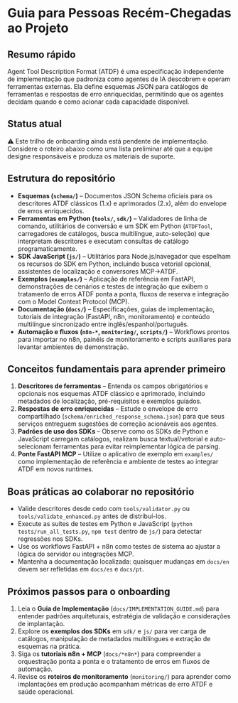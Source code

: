 # Guia para Pessoas Recém-Chegadas ao Projeto

## Resumo rápido
Agent Tool Description Format (ATDF) é uma especificação independente de implementação que padroniza como agentes de IA descobrem e operam ferramentas externas. Ela define esquemas JSON para catálogos de ferramentas e respostas de erro enriquecidas, permitindo que os agentes decidam quando e como acionar cada capacidade disponível.

## Status atual
⚠️ Este trilho de onboarding ainda está pendente de implementação. Considere o roteiro abaixo como uma lista preliminar até que a equipe designe responsáveis e produza os materiais de suporte.

## Estrutura do repositório
- **Esquemas (`schema/`)** – Documentos JSON Schema oficiais para os descritores ATDF clássicos (1.x) e aprimorados (2.x), além do envelope de erros enriquecidos.
- **Ferramentas em Python (`tools/`, `sdk/`)** – Validadores de linha de comando, utilitários de conversão e um SDK em Python (`ATDFTool`, carregadores de catálogos, busca multilíngue, auto-seleção) que interpretam descritores e executam consultas de catálogo programaticamente.
- **SDK JavaScript (`js/`)** – Utilitários para Node.js/navegador que espelham os recursos do SDK em Python, incluindo busca vetorial opcional, assistentes de localização e conversores MCP→ATDF.
- **Exemplos (`examples/`)** – Aplicação de referência em FastAPI, demonstrações de cenários e testes de integração que exibem o tratamento de erros ATDF ponta a ponta, fluxos de reserva e integração com o Model Context Protocol (MCP).
- **Documentação (`docs/`)** – Especificações, guias de implementação, tutoriais de integração (FastAPI, n8n, monitoramento) e conteúdo multilíngue sincronizado entre inglês/espanhol/português.
- **Automação e fluxos (`n8n-*`, `monitoring/`, `scripts/`)** – Workflows prontos para importar no n8n, painéis de monitoramento e scripts auxiliares para levantar ambientes de demonstração.

## Conceitos fundamentais para aprender primeiro
1. **Descritores de ferramentas** – Entenda os campos obrigatórios e opcionais nos esquemas ATDF clássico e aprimorado, incluindo metadados de localização, pré-requisitos e exemplos guiados.
2. **Respostas de erro enriquecidas** – Estude o envelope de erro compartilhado (`schema/enriched_response_schema.json`) para que seus serviços entreguem sugestões de correção acionáveis aos agentes.
3. **Padrões de uso dos SDKs** – Observe como os SDKs de Python e JavaScript carregam catálogos, realizam busca textual/vetorial e auto-selecionam ferramentas para evitar reimplementar lógica de parsing.
4. **Ponte FastAPI MCP** – Utilize o aplicativo de exemplo em `examples/` como implementação de referência e ambiente de testes ao integrar ATDF em novos runtimes.

## Boas práticas ao colaborar no repositório
- Valide descritores desde cedo com `tools/validator.py` ou `tools/validate_enhanced.py` antes de distribuí-los.
- Execute as suítes de testes em Python e JavaScript (`python tests/run_all_tests.py`, `npm test` dentro de `js/`) para detectar regressões nos SDKs.
- Use os workflows FastAPI + n8n como testes de sistema ao ajustar a lógica do servidor ou integrações MCP.
- Mantenha a documentação localizada: quaisquer mudanças em `docs/en` devem ser refletidas em `docs/es` e `docs/pt`.

## Próximos passos para o onboarding
1. Leia o **Guia de Implementação** (`docs/IMPLEMENTATION_GUIDE.md`) para entender padrões arquiteturais, estratégia de validação e considerações de implantação.
2. Explore os **exemplos dos SDKs** em `sdk/` e `js/` para ver carga de catálogos, manipulação de metadados multilíngues e extração de esquemas na prática.
3. Siga os **tutoriais n8n + MCP** (`docs/*n8n*`) para compreender a orquestração ponta a ponta e o tratamento de erros em fluxos de automação.
4. Revise os **roteiros de monitoramento** (`monitoring/`) para aprender como implantações em produção acompanham métricas de erro ATDF e saúde operacional.

